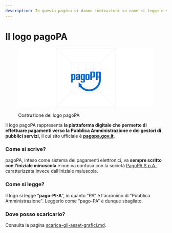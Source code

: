 ```yaml
---
description: In questa pagina si danno indicazioni su come si legge e scrive "pagoPA".
---
```


# Il logo pagoPA

<figure><img src="../.gitbook/assets/Logo + Costruzione.png" alt="Costruzione del logo pagoPA"><figcaption><p>Costruzione del logo pagoPA</p></figcaption></figure>

Il logo pagoPA rappresenta **la piattaforma digitale che permette di effettuare pagamenti verso la Pubblica Amministrazione e dei gestori di pubblici servizi,** il cui sito ufficiale è [**pagopa.gov.it**](https://www.pagopa.gov.it).&#x20;

### Come si scrive?

pagoPA, inteso come sistema dei pagamenti elettronici, va **sempre scritto con l’iniziale minuscola** e non va confuso con la società [PagoPA S.p.A.](https://www.pagopa.it), caratterizzata invece dall’iniziale maiuscola.

### **Come si legge?**

Il logo si legge “**pago-PI-A**”, in quanto "PA" è l'acronimo di "Pubblica Amministrazione". Leggerlo come “pago-PA” è dunque sbagliato.&#x20;

### Dove posso scaricarlo?

Consulta la pagina [scarica-gli-asset-grafici.md](../risorse-utili/scarica-gli-asset-grafici.md "mention").


